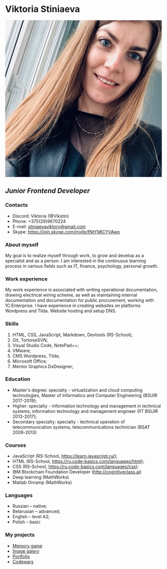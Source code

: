 # **Viktoria Stiniaeva**
![photo Viktoria Stiniaeva](myPhoto.jpg)
## *Junior Frontend Developer*
### Contacts 
* Discord: Viktoria (@Vikstin)
* Phone: +375(29)9670224
* E-mail: stiniaevaviktory@gmail.com
* Skype: https://join.skype.com/invite/fNtYMICYVAwo
### About myself
My goal is to realize myself through work, to grow and develop as a specialist and as a person. I am interested in the continuous learning process in various fields such as IT, finance, psychology, personal growth.
### Work experience
My work experience is associated with writing operational documentation, drawing electrical wiring scheme, as well as maintaining internal documentation and documentation for public procurement, working with 1C:Enterprise.
I have experience in creating websites on platforms Wordpress and Tilda. Website hosting and setup DNS.
### Skills
1. HTML, CSS, JavaScript, Markdown, Devtools (RS-School);
1. Git, TortoiseSVN;
1. Visual Studio Code, NotePad++;
1. VMware; 
1. CMS Wordpress, Tilda;
1. Microsoft Office;
1. Mentor Graphics DxDesigner;
### Education
* Master's degree: specialty - virtualization and cloud computing technologies, Master of Informatics and Computer Engineering (BSUIR 2017-2019);
* Higher: specialty - information technology and management in technical systems, information technology and management engineer (IIT BSUIR 2013-2017);
* Secondary specialty: specialty - technical operation of telecommunication systems, telecommunications technician (BSAT 2009-2013)
### Courses
* JavaScript (RS-School, https://learn.javascript.ru/);
* HTML (RS-School, https://ru.code-basics.com/languages/html);
* CSS (RS-School, https://ru.code-basics.com/languages/css);
* IBM Blockchain Foundation Developer (http://cognitiveclass.ai)
* Deep learning (MathWorks)
* Matlab Onramp (MathWorks)
### Languages
* Russian – native;
* Belarusian – advanced;
* English – level A2;
* Polish – basic
### My projects
* [Memory game](https://memory-game-js3-2-vikstin.netlify.app)
* [Image galery](https://image-galery-js-2-2-vikstin.netlify.app)
* [Portfolio](https://js30-video-player-vikstin.netlify.app)
* [Codewars](https://www.codewars.com/users/Vikstin)